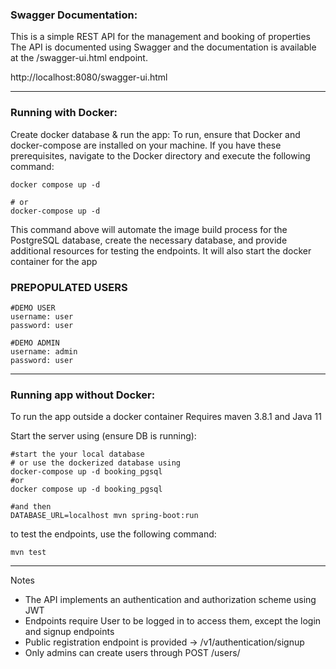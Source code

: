 ### Swagger Documentation:

This is a simple REST API for the management and booking of properties
The API is documented using Swagger and the documentation is available at the /swagger-ui.html endpoint.

http://localhost:8080/swagger-ui.html


___________________________

### Running with Docker:
Create docker database & run the app:
To run, ensure that Docker and docker-compose are installed on your machine. If you have these prerequisites, navigate to the Docker directory and execute the following command:
```shell script
docker compose up -d

# or
docker-compose up -d

```
This command above will automate the image build process for the PostgreSQL database, create the necessary database, and provide additional resources for testing the endpoints.
It will also start the docker container for the app



### PREPOPULATED USERS
```shell script
#DEMO USER
username: user
password: user

#DEMO ADMIN
username: admin
password: user
```


___________________________

### Running app without Docker:
To run the app outside a docker container
Requires maven 3.8.1 and Java 11

Start the server using (ensure DB is running):
```shell script
#start the your local database
# or use the dockerized database using
docker-compose up -d booking_pgsql
#or
docker compose up -d booking_pgsql

#and then
DATABASE_URL=localhost mvn spring-boot:run
```

to test the endpoints, use the following command:
```shell script
mvn test
```

---------------------------

Notes

- The API implements an authentication and authorization scheme using JWT
- Endpoints require User to be logged in to access them, except the login and signup endpoints
- Public registration endpoint is provided -> /v1/authentication/signup
- Only admins can create users through POST /users/
